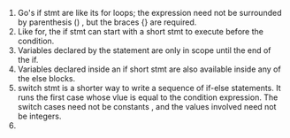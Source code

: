 1. Go's if stmt are like its for loops; the expression need not be surrounded by parenthesis () , but the braces {} are required.
2. Like for, the if stmt can start with a short stmt to execute before the condition.
3. Variables declared by the statement are only in scope until the end of the if.
4. Variables declared inside an if short stmt are also available inside any of the else blocks.
5. switch stmt is a shorter way to write a sequence of if-else statements. It runs the first case whose vlue is equal to the condition expression. The switch cases need not be constants , and the values involved need not be integers.
6. 